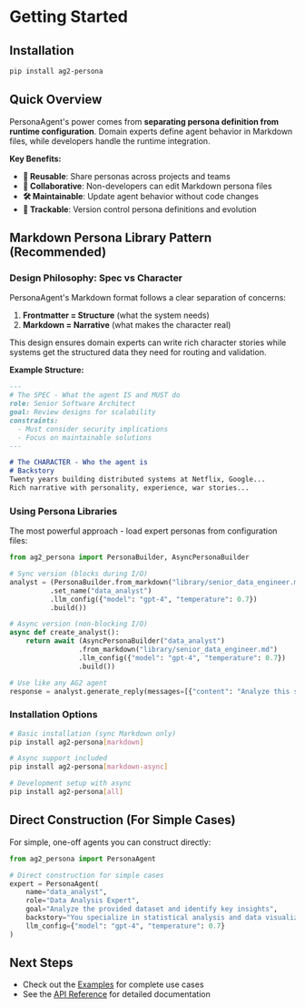 # Getting Started

## Installation

```bash
pip install ag2-persona
```

## Quick Overview

PersonaAgent's power comes from **separating persona definition from runtime configuration**. Domain experts define agent behavior in Markdown files, while developers handle the runtime integration.

**Key Benefits:**
- **🔄 Reusable**: Share personas across projects and teams
- **👥 Collaborative**: Non-developers can edit Markdown persona files
- **🛠️ Maintainable**: Update agent behavior without code changes
- **📝 Trackable**: Version control persona definitions and evolution

## Markdown Persona Library Pattern (Recommended)

### Design Philosophy: Spec vs Character

PersonaAgent's Markdown format follows a clear separation of concerns:

1. **Frontmatter = Structure** (what the system needs)
2. **Markdown = Narrative** (what makes the character real)

This design ensures domain experts can write rich character stories while systems get the structured data they need for routing and validation.

**Example Structure:**
```markdown
---
# The SPEC - What the agent IS and MUST do
role: Senior Software Architect
goal: Review designs for scalability
constraints:
  - Must consider security implications
  - Focus on maintainable solutions
---

# The CHARACTER - Who the agent is
# Backstory
Twenty years building distributed systems at Netflix, Google...
Rich narrative with personality, experience, war stories...
```

### Using Persona Libraries

The most powerful approach - load expert personas from configuration files:

```python
from ag2_persona import PersonaBuilder, AsyncPersonaBuilder

# Sync version (blocks during I/O)
analyst = (PersonaBuilder.from_markdown("library/senior_data_engineer.md")
          .set_name("data_analyst")
          .llm_config({"model": "gpt-4", "temperature": 0.7})
          .build())

# Async version (non-blocking I/O)
async def create_analyst():
    return await (AsyncPersonaBuilder("data_analyst")
                 .from_markdown("library/senior_data_engineer.md")
                 .llm_config({"model": "gpt-4", "temperature": 0.7})
                 .build())

# Use like any AG2 agent
response = analyst.generate_reply(messages=[{"content": "Analyze this sales data"}])
```

### Installation Options

```bash
# Basic installation (sync Markdown only)
pip install ag2-persona[markdown]

# Async support included
pip install ag2-persona[markdown-async]

# Development setup with async
pip install ag2-persona[all]
```

## Direct Construction (For Simple Cases)

For simple, one-off agents you can construct directly:

```python
from ag2_persona import PersonaAgent

# Direct construction for simple cases
expert = PersonaAgent(
    name="data_analyst",
    role="Data Analysis Expert",
    goal="Analyze the provided dataset and identify key insights",
    backstory="You specialize in statistical analysis and data visualization",
    llm_config={"model": "gpt-4", "temperature": 0.7}
)
```

## Next Steps

- Check out the [Examples](examples.md) for complete use cases
- See the [API Reference](api.md) for detailed documentation
